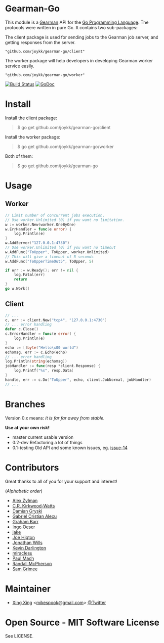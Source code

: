 Gearman-Go
==========

This module is a [Gearman](http://gearman.org/) API for the [Go Programming Language](http://golang.org).
The protocols were written in pure Go. It contains two sub-packages:

The client package is used for sending jobs to the Gearman job server,
and getting responses from the server.

	"github.com/joykk/gearman-go/client"

The worker package will help developers in developing Gearman worker
service easily.

	"github.com/joykk/gearman-go/worker"

[![Build Status](https://travis-ci.org/mikespook/gearman-go.png?branch=master)](https://travis-ci.org/mikespook/gearman-go)
[![GoDoc](https://godoc.org/github.com/joykk/gearman-go?status.png)](https://godoc.org/github.com/joykk/gearman-go)

Install
=======

Install the client package:

> $ go get github.com/joykk/gearman-go/client
	
Install the worker package:

> $ go get github.com/joykk/gearman-go/worker

Both of them:

> $ go get github.com/joykk/gearman-go

Usage
=====

## Worker

```go
// Limit number of concurrent jobs execution. 
// Use worker.Unlimited (0) if you want no limitation.
w := worker.New(worker.OneByOne)
w.ErrHandler = func(e error) {
	log.Println(e)
}
w.AddServer("127.0.0.1:4730")
// Use worker.Unlimited (0) if you want no timeout
w.AddFunc("ToUpper", ToUpper, worker.Unlimited)
// This will give a timeout of 5 seconds
w.AddFunc("ToUpperTimeOut5", ToUpper, 5)

if err := w.Ready(); err != nil {
	log.Fatal(err)
	return
}
go w.Work()
```

## Client

```go
// ...
c, err := client.New("tcp4", "127.0.0.1:4730")
// ... error handling
defer c.Close()
c.ErrorHandler = func(e error) {
	log.Println(e)
}
echo := []byte("Hello\x00 world")
echomsg, err := c.Echo(echo)
// ... error handling
log.Println(string(echomsg))
jobHandler := func(resp *client.Response) {
	log.Printf("%s", resp.Data)
}
handle, err := c.Do("ToUpper", echo, client.JobNormal, jobHandler)
// ...	
```

Branches
========

Version 0.x means: _It is far far away from stable._

__Use at your own risk!__

 * master current usable version
 * 0.2-dev Refactoring a lot of things
 * 0.1-testing Old API and some known issues, eg. [issue-14](https://github.com/joykk/gearman-go/issues/14)

Contributors
============

Great thanks to all of you for your support and interest!

(_Alphabetic order_)
 
 * [Alex Zylman](https://github.com/azylman)
 * [C.R. Kirkwood-Watts](https://github.com/kirkwood)
 * [Damian Gryski](https://github.com/dgryski)
 * [Gabriel Cristian Alecu](https://github.com/AzuraMeta)
 * [Graham Barr](https://github.com/gbarr)
 * [Ingo Oeser](https://github.com/nightlyone)
 * [jake](https://github.com/jbaikge)
 * [Joe Higton](https://github.com/draxil)
 * [Jonathan Wills](https://github.com/runningwild)
 * [Kevin Darlington](https://github.com/kdar)
 * [miraclesu](https://github.com/miraclesu)
 * [Paul Mach](https://github.com/paulmach)
 * [Randall McPherson](https://github.com/rlmcpherson)
 * [Sam Grimee](https://github.com/sgrimee)

Maintainer
==========

 * [Xing Xing](http://mikespook.com) &lt;<mikespook@gmail.com>&gt; [@Twitter](http://twitter.com/mikespook)

Open Source - MIT Software License
==================================

See LICENSE.
